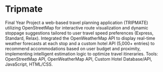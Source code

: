 # Tripmate
Final Year Project
a web-based travel planning application (TRIPMATE) utilizing OpenStreetMap for interactive route visualization and dynamic stoppage suggestions tailored to user travel speed preferences (Express, Standard, Relax). Integrated the OpenWeatherMap API to display real-time weather forecasts at each stop and a custom hotel API (5,000+ entries) to recommend accommodations based on user budget and proximity, implementing intelligent estimation logic to optimize travel itineraries.
Tools: OpenStreetMap API, OpenWeatherMap API, Custom Hotel Database/API, JavaScript, HTML/CSS.
